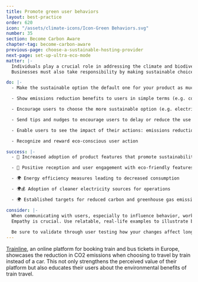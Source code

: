 ```yaml
---
title: Promote green user behaviors
layout: best-practice
order: 620
icon: "/assets/climate-icons/Icon-Green Behaviors.svg"
number: 35
section: Become Carbon Aware
chapter-tag: become-carbon-aware
previous-page: choose-a-sustainable-hosting-provider
next-page: set-up-ultra-eco-mode
matter: |-
  Individuals play a crucial role in addressing the climate and biodiversity crises through electing governments and influencing societal change. While some consumers actively engage and expect businesses to take environmental action, not everyone will embrace environmentalism immediately. Education remains essential for building awareness, empowering mindful choices, and advancing sustainability.
  Businesses must also take responsibility by making sustainable choices the default in their products. This approach reduces friction for users and increases adoption of green features and behaviours.

do: |-
  - Make the sustainable option the default one for your product as much as possible (e.g. choosing the lowest carbon-emitting option for users: itinerary, delivery method, product, enabling carbon-aware charging features, etc.)

  - Show emissions reduction benefits to users in simple terms (e.g. cost reduction, % of CO2 saved vs another product or usage, and other relevant environmental and societal benefits)

  - Encourage users to choose the more sustainable option (e.g. electric car vs. regular car for a car manufacturer, train vs. plane trip for a transportation company)

  - Send tips and nudges to encourage users to delay or reduce the use of products or services when resources are scarce (e.g. water in summer, electricity during peak hours)

  - Enable users to see the impact of their actions: emissions reduction and positive impact of initiatives supported. However, it is important to note that you should not shift environmental responsibility onto end users. This responsibility falls on you and your company.

  - Recognize and reward eco-conscious user action

success: |-
  - 🧑 Increased adoption of product features that promote sustainability

  - 🧑 Positive reception and user engagement with eco-friendly features

  - 🌍 Energy efficiency measures leading to decreased consumption

  - 🌍💰 Adoption of cleaner electricity sources for operations

  - 🌍 Established targets for reduced carbon and greenhouse gas emissions

consider: |-
  When communicating with users, especially to influence behavior, work closely with your Marketing and Product Marketing teams. The right tone and content are essential—avoid moralizing and focus on a positive, uplifting approach.
  Empathy is crucial. Use relatable, real-life examples to illustrate benefits in meaningful ways (see [*Green Nudges*](https://www.green-nudges.com/) for inspiration). Simply citing CO₂e savings or comparing them to cars taken off the road won't resonate with everyone. Instead, research your audience, understand their values, and frame your message in ways that feel personally relevant and compelling.
  
  Be sure to validate through user testing how your changes affect long-term user behavior.
---
```


<div class="bigquote">
  <span class="highlight"><a href="https://www.thetrainline.com/" target="_blank">Trainline</a>, an online platform for booking train and bus tickets in Europe, showcases the reduction in CO2 emissions when choosing to travel by train instead of a car. This not only strengthens the perceived value of their platform but also educates their users about the environmental benefits of train travel.</span>
</div>

